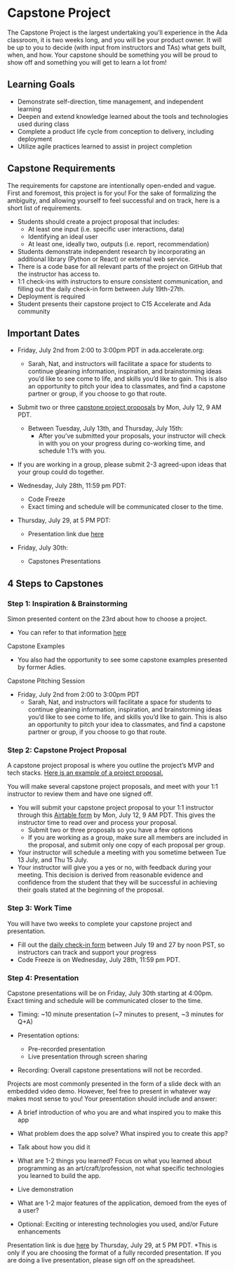 # Capstone Project

The Capstone Project is the largest undertaking you'll experience in the Ada classroom, it is two weeks long, and you will be your product owner. It will be up to you to decide (with input from instructors and TAs) what gets built, when, and how. Your capstone should be something you will be proud to show off and something you will get to learn a lot from!  

## Learning Goals

- Demonstrate self-direction, time management, and independent learning
- Deepen and extend knowledge learned about the tools and technologies used during class 
- Complete a product life cycle from conception to delivery, including deployment
- Utilize agile practices learned to assist in project completion


## Capstone Requirements

The requirements for capstone are intentionally open-ended and vague. First and foremost, this project is for you! For the sake of formalizing the ambiguity, and allowing yourself to feel successful and on track, here is a short list of requirements.

- Students should create a project proposal that includes:
  - At least one input (i.e. specific user interactions, data)
  - Identifying an ideal user
  - At least one, ideally two, outputs (i.e. report, recommendation)
- Students demonstrate independent research by incorporating an additional library (Python or React) or external web service. 
- There is a code base for all relevant parts of the project on GitHub that the instructor has access to.
- 1:1 check-ins with instructors to ensure consistent communication, and filling out the daily check-in form between July 19th-27th.
- Deployment is required
- Student presents their capstone project to C15 Accelerate and Ada community

## Important Dates

- Friday, July 2nd from 2:00 to 3:00pm PDT in ada.accelerate.org: 
  - Sarah, Nat, and instructors will facilitate a space for students to continue gleaning information, inspiration, and brainstorming ideas you’d like to see come to life, and skills you’d like to gain. This is also an opportunity to pitch your idea to classmates, and find a capstone partner or group, if you choose to go that route.
- Submit two or three [capstone project proposals](https://airtable.com/shrHHrjUyFDjxZl6h) by Mon, July 12, 9 AM PDT.
  - Between Tuesday, July 13th, and Thursday, July 15th:
    - After you’ve submitted your proposals, your instructor will check in with you on your progress during co-working time, and schedule 1:1’s with you.
- If you are working in a group, please submit 2-3 agreed-upon ideas that your group could do together.

- Wednesday, July 28th, 11:59 pm PDT:
  - Code Freeze
  - Exact timing and schedule will be communicated closer to the time.
- Thursday, July 29, at 5 PM PDT:
  - Presentation link due [here](https://docs.google.com/spreadsheets/d/1meAI2m4pr5el0-2E1jLphK-qbFduhO940llDx-2tsD4/edit?usp=sharing)
- Friday, July 30th: 
  - Capstones Presentations
 

## 4 Steps to Capstones

### Step 1: Inspiration & Brainstorming

Simon presented content on the 23rd about how to choose a project. 
  - You can refer to that information [here](https://docs.google.com/presentation/d/1MgI35e7FoChKBsXdcA703Hkm9kwqrPWyGfOedSrVXGQ/edit?usp=sharing)
 
Capstone Examples
 - You also had the opportunity to see some capstone examples presented by former Adies. 

Capstone Pitching Session
 - Friday, July 2nd from 2:00 to 3:00pm PDT
   - Sarah, Nat, and instructors will facilitate a space for students to continue gleaning information, inspiration, and brainstorming ideas you’d like to see come to life, and skills you’d like to gain. This is also an opportunity to pitch your idea to classmates, and find a capstone partner or group, if you choose to go that route.

### Step 2: Capstone Project Proposal

A capstone project proposal is where you outline the project’s MVP and tech stacks. [Here is an example of a project proposal.](https://github.com/Ada-Developers-Academy/core-capstone/blob/accelerate/proposal/sample-proposal.md) 

You will make several capstone project proposals, and meet with your 1:1 instructor to review them and have one signed off.
- You will submit your capstone project proposal to your 1:1 instructor through this [Airtable form](https://airtable.com/shr3xEMBZsH0kJD8q) by Mon, July 12, 9 AM PDT. This gives the instructor time to read over and process your proposal.
  - Submit two or three proposals so you have a few options
  - If you are working as a group, make sure all members are included in the proposal, and submit only one copy of each proposal per group.
- Your instructor will schedule a meeting with you sometime between Tue 13 July, and Thu 15 July.
- Your instructor will give you a yes or no, with feedback during your meeting. This decision is derived from reasonable evidence and confidence from the student that they will be successful in achieving their goals stated at the beginning of the proposal.

### Step 3: Work Time

You will have two weeks to complete your capstone project and presentation. 
- Fill out the [daily check-in form](https://docs.google.com/forms/d/e/1FAIpQLScvJhc_YczSw79rs1dEQQbuSg6QrFCZ2ZPv_YMObPtoeVOf6w/viewform?usp=sf_link) between July 19 and 27 by noon PST, so instructors can track and support your progress
- Code Freeze is on Wednesday, July 28th, 11:59 pm PDT. 

### Step 4: Presentation

Capstone presentations will be on Friday, July 30th starting at 4:00pm. Exact timing and schedule will be communicated closer to the time.

- Timing: ~10 minute presentation (~7 minutes to present, ~3 minutes for Q+A)

- Presentation options:
  - Pre-recorded presentation
  - Live presentation through screen sharing

- Recording: Overall capstone presentations will not be recorded.

Projects are most commonly presented in the form of a slide deck with an embedded video demo. However, feel free to present in whatever way makes most sense to you! 
Your presentation should include and answer:
- A brief introduction of who you are and what inspired you to make this app
- What problem does the app solve? What inspired you to create this app?
- Talk about how you did it
- What are 1-2 things you learned? Focus on what you learned about programming as an art/craft/profession, not what specific technologies you learned to build the app.
- Live demonstration
- What are 1-2 major features of the application, demoed from the eyes of a user?

 - Optional: Exciting or interesting technologies you used, and/or Future enhancements


Presentation link is due [here](https://docs.google.com/spreadsheets/d/1meAI2m4pr5el0-2E1jLphK-qbFduhO940llDx-2tsD4/edit?usp=sharing) by Thursday, July 29, at 5 PM PDT.
*This is only if you are choosing the format of a fully recorded presentation. If you are doing a live presentation, please sign off on the spreadsheet.
